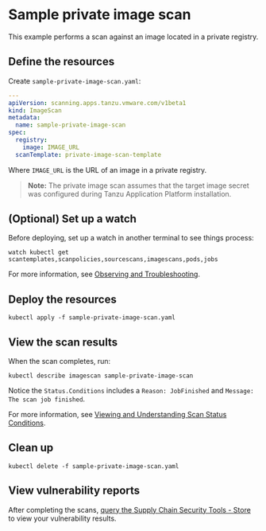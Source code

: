 # Sample private image scan

This example performs a scan against an image located in a private registry.

## <a id="define-resources"></a>Define the resources

Create `sample-private-image-scan.yaml`:

```yaml
---
apiVersion: scanning.apps.tanzu.vmware.com/v1beta1
kind: ImageScan
metadata:
  name: sample-private-image-scan
spec:
  registry:
    image: IMAGE_URL
  scanTemplate: private-image-scan-template
```

Where `IMAGE_URL` is the URL of an image in a private registry.

> **Note:** The private image scan assumes that the target image secret was configured during Tanzu Application Platform installation.

## <a id="set-up-watch"></a>(Optional) Set up a watch

Before deploying, set up a watch in another terminal to see things process:

```console
watch kubectl get scantemplates,scanpolicies,sourcescans,imagescans,pods,jobs
```

For more information, see [Observing and Troubleshooting](../observing.md).

## <a id="deploy-resources"></a>Deploy the resources

```console
kubectl apply -f sample-private-image-scan.yaml
```

## <a id="view-scan-results"></a>View the scan results

When the scan completes, run:

```console
kubectl describe imagescan sample-private-image-scan
```

Notice the `Status.Conditions` includes a `Reason: JobFinished` and `Message: The scan job finished`.

For more information, see [Viewing and Understanding Scan Status Conditions](../results.md).

## <a id="clean-up"></a>Clean up

```console
kubectl delete -f sample-private-image-scan.yaml
```

## <a id="view-vuln-reports"></a>View vulnerability reports

After completing the scans, [query the Supply Chain Security Tools - Store](../../cli-plugins/insight/query-data.md) to view your vulnerability results.
